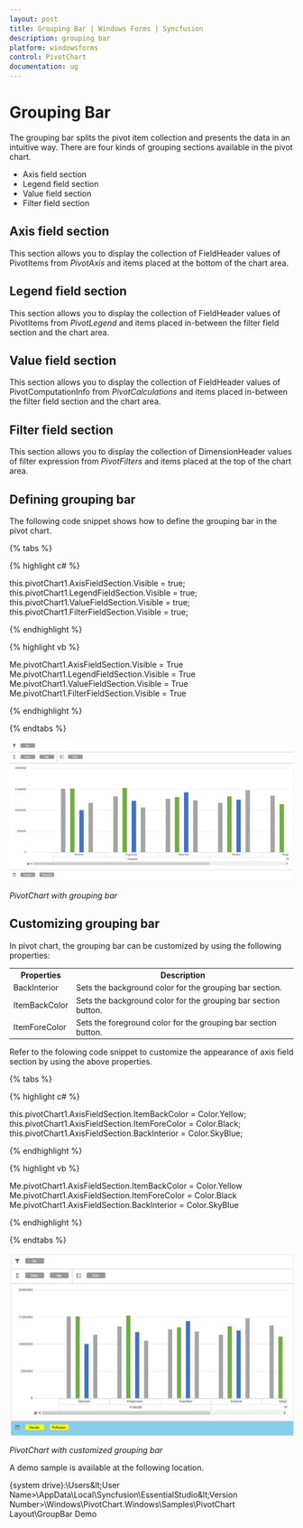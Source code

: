 ```yaml
---
layout: post
title: Grouping Bar | Windows Forms | Syncfusion
description: grouping bar
platform: windowsforms
control: PivotChart
documentation: ug
---
```


# Grouping Bar

The grouping bar splits the pivot item collection and presents the data in an intuitive way. There are four kinds of grouping sections available in the pivot chart.

* Axis field section
* Legend field section
* Value field section
* Filter field section

## Axis field section

This section allows you to display the collection of FieldHeader values of PivotItems from *PivotAxis* and items placed at the bottom of the chart area.

## Legend field section

This section allows you to display the collection of FieldHeader values of PivotItems from *PivotLegend* and items placed in-between the filter field section and the chart area.

## Value field section

This section allows you to display the collection of FieldHeader values of PivotComputationInfo from *PivotCalculations* and items placed in-between the filter field section and the chart area.

## Filter field section

This section allows you to display the collection of DimensionHeader values of filter expression from *PivotFilters* and items placed at the top of the chart area.

## Defining grouping bar

The following code snippet shows how to define the grouping bar in the pivot chart.

{% tabs %}

{% highlight c# %}

this.pivotChart1.AxisFieldSection.Visible = true;
this.pivotChart1.LegendFieldSection.Visible = true;
this.pivotChart1.ValueFieldSection.Visible = true;
this.pivotChart1.FilterFieldSection.Visible = true;

{% endhighlight %}

{% highlight vb %}

Me.pivotChart1.AxisFieldSection.Visible = True
Me.pivotChart1.LegendFieldSection.Visible = True
Me.pivotChart1.ValueFieldSection.Visible = True
Me.pivotChart1.FilterFieldSection.Visible = True

{% endhighlight %}

{% endtabs %}

![](Grouping-Bar_images/GroupingBar_image1.png)

_PivotChart with grouping bar_

## Customizing grouping bar

In pivot chart, the grouping bar can be customized by using the following properties:

<table>
<tr>
<th>
Properties</th><th>
Description</th></tr>
<tr>
<td>
BackInterior</td><td>
Sets the background color for the grouping bar section.</td></tr>
<tr>
<td>
ItemBackColor</td><td>
Sets the background color for the grouping bar section button.</td></tr>
<tr>
<td>
ItemForeColor</td><td>
Sets the foreground color for the grouping bar section button.</td></tr>
</th>
</table>

Refer to the folowing code snippet to customize the appearance of axis field section by using the above properties.

{% tabs %}

{% highlight c# %}

this.pivotChart1.AxisFieldSection.ItemBackColor = Color.Yellow;
this.pivotChart1.AxisFieldSection.ItemForeColor = Color.Black;
this.pivotChart1.AxisFieldSection.BackInterior = Color.SkyBlue;

{% endhighlight %}

{% highlight vb %}

Me.pivotChart1.AxisFieldSection.ItemBackColor = Color.Yellow
Me.pivotChart1.AxisFieldSection.ItemForeColor = Color.Black
Me.pivotChart1.AxisFieldSection.BackInterior = Color.SkyBlue

{% endhighlight %}

{% endtabs %}

![](Grouping-Bar_images/GroupingBar_image2.png)

_PivotChart with customized grouping bar_

A demo sample is available at the following location.

{system drive}:\Users\&lt;User Name&gt;\AppData\Local\Syncfusion\EssentialStudio\&lt;Version Number&gt;\Windows\PivotChart.Windows\Samples\PivotChart Layout\GroupBar Demo